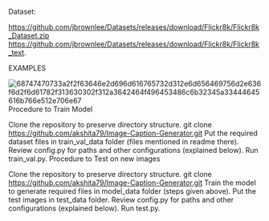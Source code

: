  Dataset:

https://github.com/jbrownlee/Datasets/releases/download/Flickr8k/Flickr8k_Dataset.zip
https://github.com/jbrownlee/Datasets/releases/download/Flickr8k/Flickr8k_text.


EXAMPLES

![68747470733a2f2f63646e2d696d616765732d312e6d656469756d2e636f6d2f6d61782f313630302f312a3642464f496453486c6b32345a33444645616b766e512e706e67](https://user-images.githubusercontent.com/92212914/224806284-e2d5dc94-c9e9-4af2-81d6-be671b608425.png)
Procedure to Train Model

Clone the repository to preserve directory structure.
git clone https://github.com/akshita79/Image-Caption-Generator.git
Put the required dataset files in train_val_data folder (files mentioned in readme there).
Review config.py for paths and other configurations (explained below).
Run train_val.py.
 Procedure to Test on new images

Clone the repository to preserve directory structure.
git clone https://github.com/akshita79/Image-Caption-Generator.git
Train the model to generate required files in model_data folder (steps given above).
Put the test images in test_data folder.
Review config.py for paths and other configurations (explained below).
Run test.py.
